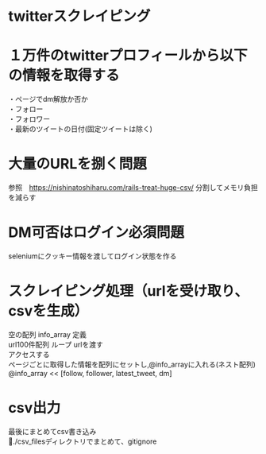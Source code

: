 #  twitterスクレイピング
# １万件のtwitterプロフィールから以下の情報を取得する  
 ・ページでdm解放か否か  
 ・フォロー  
 ・フォロワー  
 ・最新のツイートの日付(固定ツイートは除く)  

# 大量のURLを捌く問題
参照　https://nishinatoshiharu.com/rails-treat-huge-csv/
分割してメモリ負担を減らす

# DM可否はログイン必須問題
seleniumにクッキー情報を渡してログイン状態を作る  

# スクレイピング処理（urlを受け取り、csvを生成）
空の配列 info_array 定義  
url100件配列 ループ
urlを渡す  
アクセスする  
ページごとに取得した情報を配列にセットし,@info_arrayに入れる(ネスト配列)  
@info_array << [follow, follower, latest_tweet, dm]  

# csv出力
最後にまとめてcsv書き込み  
./csv_filesディレクトリでまとめて、gitignore
